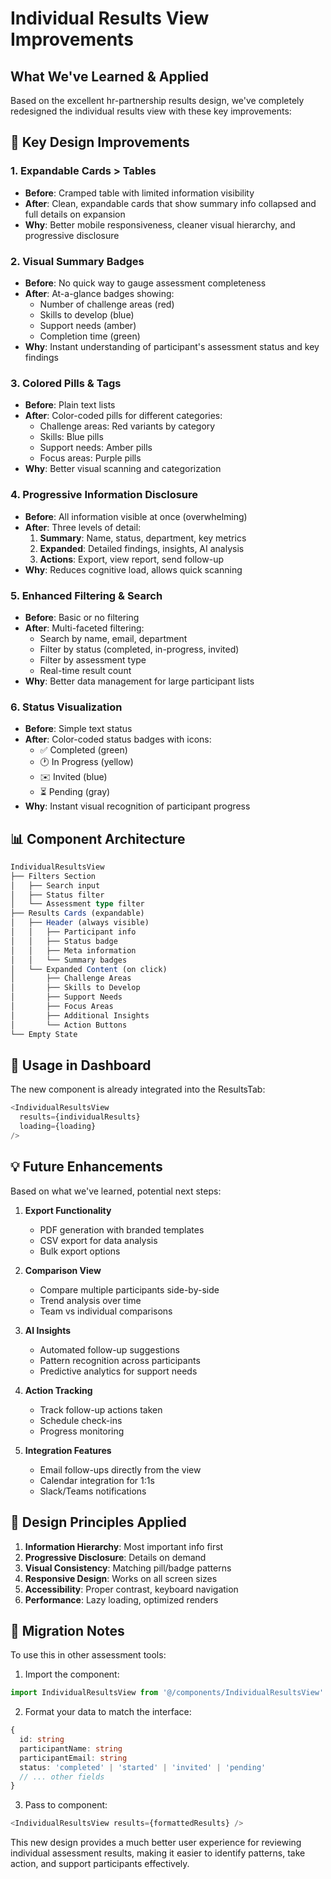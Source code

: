 # Individual Results View Improvements

## What We've Learned & Applied

Based on the excellent hr-partnership results design, we've completely redesigned the individual results view with these key improvements:

## 🎯 Key Design Improvements

### 1. **Expandable Cards > Tables**
- **Before**: Cramped table with limited information visibility
- **After**: Clean, expandable cards that show summary info collapsed and full details on expansion
- **Why**: Better mobile responsiveness, cleaner visual hierarchy, and progressive disclosure

### 2. **Visual Summary Badges**
- **Before**: No quick way to gauge assessment completeness
- **After**: At-a-glance badges showing:
  - Number of challenge areas (red)
  - Skills to develop (blue)
  - Support needs (amber)
  - Completion time (green)
- **Why**: Instant understanding of participant's assessment status and key findings

### 3. **Colored Pills & Tags**
- **Before**: Plain text lists
- **After**: Color-coded pills for different categories:
  - Challenge areas: Red variants by category
  - Skills: Blue pills
  - Support needs: Amber pills
  - Focus areas: Purple pills
- **Why**: Better visual scanning and categorization

### 4. **Progressive Information Disclosure**
- **Before**: All information visible at once (overwhelming)
- **After**: Three levels of detail:
  1. **Summary**: Name, status, department, key metrics
  2. **Expanded**: Detailed findings, insights, AI analysis
  3. **Actions**: Export, view report, send follow-up
- **Why**: Reduces cognitive load, allows quick scanning

### 5. **Enhanced Filtering & Search**
- **Before**: Basic or no filtering
- **After**: Multi-faceted filtering:
  - Search by name, email, department
  - Filter by status (completed, in-progress, invited)
  - Filter by assessment type
  - Real-time result count
- **Why**: Better data management for large participant lists

### 6. **Status Visualization**
- **Before**: Simple text status
- **After**: Color-coded status badges with icons:
  - ✅ Completed (green)
  - 🕐 In Progress (yellow)
  - ✉️ Invited (blue)
  - ⏳ Pending (gray)
- **Why**: Instant visual recognition of participant progress

## 📊 Component Architecture

```typescript
IndividualResultsView
├── Filters Section
│   ├── Search input
│   ├── Status filter
│   └── Assessment type filter
├── Results Cards (expandable)
│   ├── Header (always visible)
│   │   ├── Participant info
│   │   ├── Status badge
│   │   ├── Meta information
│   │   └── Summary badges
│   └── Expanded Content (on click)
│       ├── Challenge Areas
│       ├── Skills to Develop
│       ├── Support Needs
│       ├── Focus Areas
│       ├── Additional Insights
│       └── Action Buttons
└── Empty State
```

## 🚀 Usage in Dashboard

The new component is already integrated into the ResultsTab:

```typescript
<IndividualResultsView 
  results={individualResults} 
  loading={loading} 
/>
```

## 💡 Future Enhancements

Based on what we've learned, potential next steps:

1. **Export Functionality**
   - PDF generation with branded templates
   - CSV export for data analysis
   - Bulk export options

2. **Comparison View**
   - Compare multiple participants side-by-side
   - Trend analysis over time
   - Team vs individual comparisons

3. **AI Insights**
   - Automated follow-up suggestions
   - Pattern recognition across participants
   - Predictive analytics for support needs

4. **Action Tracking**
   - Track follow-up actions taken
   - Schedule check-ins
   - Progress monitoring

5. **Integration Features**
   - Email follow-ups directly from the view
   - Calendar integration for 1:1s
   - Slack/Teams notifications

## 🎨 Design Principles Applied

1. **Information Hierarchy**: Most important info first
2. **Progressive Disclosure**: Details on demand
3. **Visual Consistency**: Matching pill/badge patterns
4. **Responsive Design**: Works on all screen sizes
5. **Accessibility**: Proper contrast, keyboard navigation
6. **Performance**: Lazy loading, optimized renders

## 📝 Migration Notes

To use this in other assessment tools:

1. Import the component:
```typescript
import IndividualResultsView from '@/components/IndividualResultsView'
```

2. Format your data to match the interface:
```typescript
{
  id: string
  participantName: string
  participantEmail: string
  status: 'completed' | 'started' | 'invited' | 'pending'
  // ... other fields
}
```

3. Pass to component:
```typescript
<IndividualResultsView results={formattedResults} />
```

This new design provides a much better user experience for reviewing individual assessment results, making it easier to identify patterns, take action, and support participants effectively.